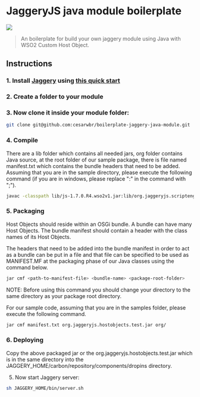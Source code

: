 # JaggeryJS java module boilerplate 

![](http://jaggeryjs.org/images/jaglogo.png)

> An boilerplate for build your own jaggery module using Java with WSO2 Custom Host Object.

## Instructions
### 1. Install [Jaggery](http://jaggeryjs.org/) using [this quick start](http://jaggeryjs.org/howto.jag#settingup)

### 2. Create a folder to your module

### 3. Now clone it inside your module folder:
```bash
git clone git@github.com:cesarwbr/boilerplate-jaggery-java-module.git
```

### 4. Compile
There are a lib folder which contains all needed jars, org folder contains Java source, at the root folder of our sample package, there is file named manifest.txt which contains the bundle headers that need to be added. Assuming that you are in the sample directory, please execute the following command (if you are in windows, please replace ":" in the command with ";").
```bash
javac -classpath lib/js-1.7.0.R4.wso2v1.jar:lib/org.jaggeryjs.scriptengine-0.9.0-SNAPSHOT.jar org/jaggeryjs/hostobjects/test/TestHostObject.java
```

### 5. Packaging
Host Objects should reside within an OSGi bundle. A bundle can have many Host Objects. The bundle manifest should contain a header with the class names of its Host Objects.

The headers that need to be added into the bundle manifest in order to act as a bundle can be put in a file and that file can be specified to be used as MANIFEST.MF at the packaging phase of our Java classes using the command below.

```bash
jar cmf <path-to-manifest-file> <bundle-name> <package-root-folder>
```
NOTE: Before using this command you should change your directory to the same directory as your package root directory.

For our sample code, assuming that you are in the samples folder, please execute the following command.

```bash
jar cmf manifest.txt org.jaggeryjs.hostobjects.test.jar org/
```

### 6. Deploying

Copy the above packaged jar or the org.jaggeryjs.hostobjects.test.jar which is in the same directory into the JAGGERY_HOME/carbon/repository/components/dropins directory.

5. Now start Jaggery server:
```bash
sh JAGGERY_HOME/bin/server.sh
```